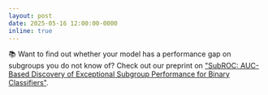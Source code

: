 ```yaml
---
layout: post
date: 2025-05-16 12:00:00-0000
inline: true
---
```


📚 Want to find out whether your model has a performance gap on subgroups you do not know of? Check out our preprint on ["SubROC: AUC-Based Discovery of Exceptional Subgroup Performance for Binary Classifiers"](https://arxiv.org/abs/2505.11283).
